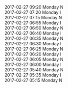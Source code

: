 2017-02-27 09:20 Monday  N  
2017-02-27 07:20 Monday  I  
2017-02-27 07:15 Monday  N  
2017-02-27 06:55 Monday  I  
2017-02-27 06:50 Monday  N  
2017-02-27 06:40 Monday  I  
2017-02-27 06:35 Monday  N  
2017-02-27 06:30 Monday  I  
2017-02-27 06:25 Monday  N  
2017-02-27 06:20 Monday  I  
2017-02-27 06:05 Monday  N  
2017-02-27 06:00 Monday  I  
2017-02-27 05:40 Monday  N  
2017-02-27 05:35 Monday  I  
2017-02-27 05:15 Monday  N  
